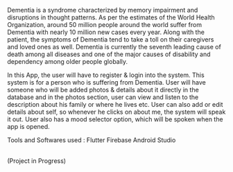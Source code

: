 Dementia is a syndrome characterized by memory impairment and disruptions in thought patterns. As per the estimates of the World Health Organization, 
around 50 million people around the world suffer from Dementia with nearly 10 million new cases every year. 
Along with the patient, the symptoms of Dementia tend to take a toll on their caregivers and loved ones as well.
Dementia is currently the seventh leading cause of death among all diseases and one of the major causes of disability and dependency among older people globally.

In this App, the user will have to register & login into the system. This system is for a person who is suffering from Dementia. 
User will have someone who will be added photos & details about it directly in the database and in the photos section, user can view and listen to the description about his family or where he lives etc. 
User can also add or edit details about self, so whenever he clicks on about me, the system will speak it out. User also has a mood selector option, which will be spoken when the app is opened.

Tools and Softwares used :
Flutter
Firebase
Android Studio

<br/> (Project in Progress)

